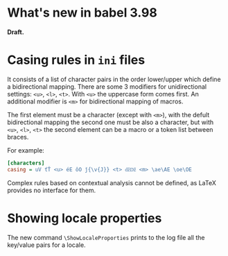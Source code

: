 # What's new in babel 3.98

**Draft.**

# Casing rules in `ini` files

It consists of a list of character pairs in the order lower/upper which
define a bidirectional mapping. There are some 3 modifiers for
unidirectional settings: `<u>`, `<l>`, `<t>`. With `<u>` the uppercase
form comes first. An additional modifier is `<m>` for bidirectional
mapping of macros.

The first element must be a character (except with `<m>`), with the
defult bidirectional mapping the second one must be also a character,
but with `<u>`, `<l>`, `<t>` the second element can be a macro or a
token list between braces.

For example:
```ini
[characters]
casing = uV ťŤ <u> éE ôO ǰ{\v{J}} <t> ǆǅ <m> \ae\AE \oe\OE
```

Complex rules based on contextual analysis cannot be defined, as LaTeX
provides no interface for them. 

# Showing locale properties

The new command `\ShowLocaleProporties` prints to the log file all the
key/value pairs for a locale.

